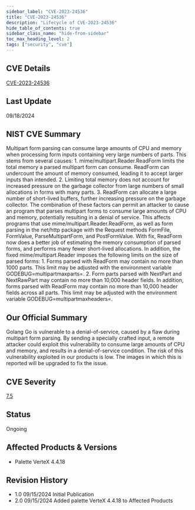 ```yaml
---
sidebar_label: "CVE-2023-24536"
title: "CVE-2023-24536"
description: "Lifecycle of CVE-2023-24536"
hide_table_of_contents: true
sidebar_class_name: "hide-from-sidebar"
toc_max_heading_level: 2
tags: ["security", "cve"]
---
```


## CVE Details

[CVE-2023-24536](https://nvd.nist.gov/vuln/detail/CVE-2023-24536)

## Last Update

09/18/2024

## NIST CVE Summary

Multipart form parsing can consume large amounts of CPU and memory when processing form inputs containing very large
numbers of parts. This stems from several causes: 1. mime/multipart.Reader.ReadForm limits the total memory a parsed
multipart form can consume. ReadForm can undercount the amount of memory consumed, leading it to accept larger inputs
than intended. 2. Limiting total memory does not account for increased pressure on the garbage collector from large
numbers of small allocations in forms with many parts. 3. ReadForm can allocate a large number of short-lived buffers,
further increasing pressure on the garbage collector. The combination of these factors can permit an attacker to cause
an program that parses multipart forms to consume large amounts of CPU and memory, potentially resulting in a denial of
service. This affects programs that use mime/multipart.Reader.ReadForm, as well as form parsing in the net/http package
with the Request methods FormFile, FormValue, ParseMultipartForm, and PostFormValue. With fix, ReadForm now does a
better job of estimating the memory consumption of parsed forms, and performs many fewer short-lived allocations. In
addition, the fixed mime/multipart.Reader imposes the following limits on the size of parsed forms: 1. Forms parsed with
ReadForm may contain no more than 1000 parts. This limit may be adjusted with the environment variable
GODEBUG=multipartmaxparts=. 2. Form parts parsed with NextPart and NextRawPart may contain no more than 10,000 header
fields. In addition, forms parsed with ReadForm may contain no more than 10,000 header fields across all parts. This
limit may be adjusted with the environment variable GODEBUG=multipartmaxheaders=.

## Our Official Summary

Golang Go is vulnerable to a denial-of-service, caused by a flaw during multipart form parsing. By sending a specially crafted input, a remote attacker could exploit this
vulnerability to consume large amounts of CPU and memory, and results in a denial-of-service condition. The risk of this vulnerability exploited in our products is low. The images in which this is reported will be upgraded to fix the issue.

## CVE Severity

[7.5](https://nvd.nist.gov/vuln/detail/CVE-2023-24536)

## Status

Ongoing

## Affected Products & Versions

- Palette VerteX 4.4.18

## Revision History

- 1.0 09/15/2024 Initial Publication
- 2.0 09/15/2024 Added palette VerteX 4.4.18 to Affected Products
